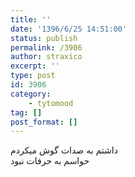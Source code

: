 ```yaml
---
title: ''
date: '1396/6/25 14:51:00'
status: publish
permalink: /3906
author: straxico
excerpt: ''
type: post
id: 3906
category:
    - tytomood
tag: []
post_format: []
---
```

داشتم به صدات گوش میکردم  
حواسم به حرفات نبود